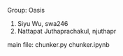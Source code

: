 Group: Oasis
1. Siyu Wu, swa246
2. Nattapat Juthaprachakul, njuthapr


main file:
chunker.py
chunker.ipynb
